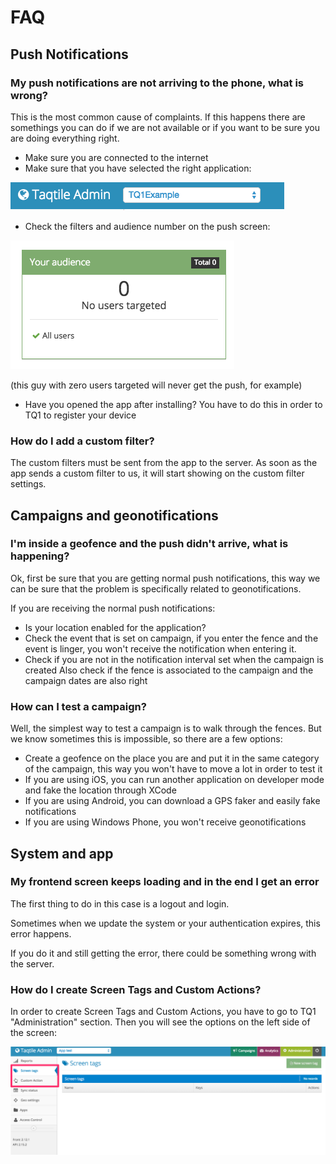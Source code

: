 # FAQ

## Push Notifications

### My push notifications are not arriving to the phone, what is wrong?

This is the most common cause of complaints. If this happens there are somethings you can do if we are not available or if you want to be sure you are doing everything right.

- Make sure you are connected to the internet
- Make sure that you have selected the right application:

![](../images/faq1.png)

- Check the filters and audience number on the push screen:

![](../images/faq2.png)

(this guy with zero users targeted will never get the push, for example)

- Have you opened the app after installing? You have to do this in order to TQ1 to register your device

### How do I add a custom filter?

The custom filters must be sent from the app to the server. As soon as the app sends a custom filter to us, it will start showing on the custom filter settings.

## Campaigns and geonotifications

### I'm inside a geofence and the push didn't arrive, what is happening?

Ok, first be sure that you are getting normal push notifications, this way we can be sure that the problem is specifically related to geonotifications.

If you are receiving the normal push notifications:

- Is your location enabled for the application?
- Check the event that is set on campaign, if you enter the fence and the event is linger, you won't receive the notification when entering it.
- Check if you are not in the notification interval set when the campaign is created
Also check if the fence is associated to the campaign and the campaign dates are also right

### How can I test a campaign?

Well, the simplest way to test a campaign is to walk through the fences. But we know sometimes this is impossible, so there are a few options:

- Create a geofence on the place you are and put it in the same category of the campaign, this way you won't have to move a lot in order to test it
- If you are using iOS, you can run another application on developer mode and fake the location through XCode
- If you are using Android, you can download a GPS faker and easily fake notifications
- If you are using Windows Phone, you won't receive geonotifications

## System and app

### My frontend screen keeps loading and in the end I get an error

The first thing to do in this case is a logout and login.

Sometimes when we update the system or your authentication expires, this error happens.

If you do it and still getting the error, there could be something wrong with the server.

### How do I create Screen Tags and Custom Actions?

In order to create Screen Tags and Custom Actions, you have to go to TQ1 "Administration" section. Then you will see the options on the left side of the screen:

![](../images/faq3.png)
